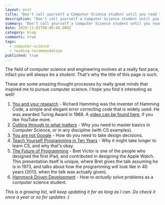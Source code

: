 ```yaml
---
layout: post
title: "Don't call yourself a Computer Science student until you read these.."
description: "Don't call yourself a Computer Science student until you read these.."
summary: "Don't call yourself a Computer Science student until you read these.."
date: 2020-11-01T00:00:00.000Z
category: blog
comments: true
tags:
  - computer-science
  - reading-recommendation
published: true
---
```


The field of computer science and engineering evolves at a really fast pace, infact you will always be a *student*. That's why the title of this page is such. 

These are some amazing thought processes by really great minds that inspired me to pursue computer science. I hope you find it interesting as well! 

1. [You and your research](http://www.cs.virginia.edu/~robins/YouAndYourResearch.html) - Richard Hamming was the inventer of Hamming Code, a simple and elegant error correcting code that is widely used. He was awarded Turing Award in 1968. A [video can be found here](https://www.youtube.com/watch?v=a1zDuOPkMSw&feature=emb_logo), if you like YouTube more.
2. [Cutting through to what matters](https://ozwrites.com/knives/) - Why you need to master basics in Computer Science, or in any discipline (with CS examples).
3. [You are not Google](https://blog.bradfieldcs.com/you-are-not-google-84912cf44afb) - How do you need to take design decisions.
4. [Teach Yourself Programming in Ten Years](http://norvig.com/21-days.html) - Why it might take longer to learn CS, and why that's okay. 
5. [The Future of Programming](https://www.youtube.com/watch?v=8pTEmbeENF4) - Bret Victor is one of the people who designed the first iPad, and contributed in designing the Apple Watch. This presentation itself is unique, where Bret gives the talk assuming he is in 1973, and talks about how the programming will look like in 40 years (2013, when the talk was actually given). 
6. [Hammock Driven Development](https://www.youtube.com/watch?v=f84n5oFoZBc) - How to *actually* solve problems as a computer science student.


*This is a growing list, will keep updating it for as long as I can. Do check it once a year or so for updates :)*